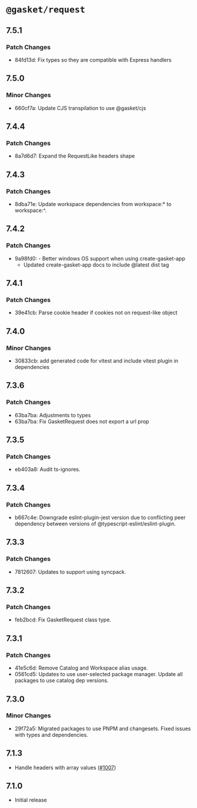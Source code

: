 # `@gasket/request`

## 7.5.1

### Patch Changes

- 84fd13d: Fix types so they are compatible with Express handlers

## 7.5.0

### Minor Changes

- 660cf7a: Update CJS transpilation to use @gasket/cjs

## 7.4.4

### Patch Changes

- 8a7d6d7: Expand the RequestLike headers shape

## 7.4.3

### Patch Changes

- 8dba71e: Update workspace dependencies from workspace:\* to workspace:^.

## 7.4.2

### Patch Changes

- 9a98fd0: - Better windows OS support when using create-gasket-app
  - Updated create-gasket-app docs to include @latest dist tag

## 7.4.1

### Patch Changes

- 39e41cb: Parse cookie header if cookies not on request-like object

## 7.4.0

### Minor Changes

- 30833cb: add generated code for vitest and include vitest plugin in dependencies

## 7.3.6

### Patch Changes

- 63ba7ba: Adjustments to types
- 63ba7ba: Fix GasketRequest does not export a url prop

## 7.3.5

### Patch Changes

- eb403a8: Audit ts-ignores.

## 7.3.4

### Patch Changes

- b667c4e: Downgrade eslint-plugin-jest version due to conflicting peer dependency between versions of @typescript-eslint/eslint-plugin.

## 7.3.3

### Patch Changes

- 7812607: Updates to support using syncpack.

## 7.3.2

### Patch Changes

- feb2bcd: Fix GasketRequest class type.

## 7.3.1

### Patch Changes

- 41e5c6d: Remove Catalog and Workspace alias usage.
- 0561cd5: Updates to use user-selected package manager. Update all packages to use catalog dep versions.

## 7.3.0

### Minor Changes

- 29f72a5: Migrated packages to use PNPM and changesets. Fixed issues with types and dependencies.

## 7.1.3

- Handle headers with array values ([#1007])

## 7.1.0

- Initial release

[#1007]: https://github.com/godaddy/gasket/pull/1007
